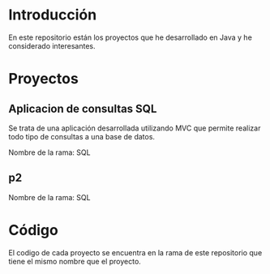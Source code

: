 # Introducción

En este repositorio están los proyectos que he desarrollado en Java y he considerado interesantes.

# Proyectos

## Aplicacion de consultas SQL

Se trata de una aplicación desarrollada utilizando MVC que permite realizar todo tipo de consultas a una base de datos.


Nombre de la rama: SQL

## p2


Nombre de la rama: SQL

# Código

El codigo de cada proyecto se encuentra en la rama de este repositorio que tiene el mismo nombre que el proyecto.
